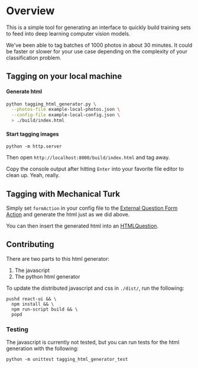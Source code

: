 # Overview

This is a simple tool for generating an interface to quickly build
training sets to feed into deep learning computer vision models.

We've been able to tag batches of 1000 photos in about 30 minutes. It
could be faster or slower for your use case depending on the complexity
of your classification problem.


## Tagging on your local machine

#### Generate html

``` bash
python tagging_html_generator.py \
  --photos-file example-local-photos.json \
  --config-file example-local-config.json \
  > ./build/index.html
```

#### Start tagging images

```
python -m http.server
```

Then open `http://localhost:8000/build/index.html` and tag away.

Copy the console output after hitting `Enter` into your favorite
file editor to clean up. Yeah, really.

## Tagging with Mechanical Turk

Simply set `formAction` in your config file to the
[External Question Form Action](http://docs.aws.amazon.com/AWSMechTurk/latest/AWSMturkAPI/ApiReference_ExternalQuestionArticle.html#ApiReference_ExternalQuestionArticle-the-external-form-the-form-action) and
generate the html just as we did above.

You can then insert the generated html into an [HTMLQuestion](http://docs.aws.amazon.com/AWSMechTurk/latest/AWSMturkAPI/ApiReference_HTMLQuestionArticle.html).

## Contributing

There are two parts to this html generator:

1. The javascript
2. The python html generator

To update the distributed javascript and css in `./dist/`, run the
following:

```
pushd react-ui && \
  npm install && \
  npm run-script build && \
  popd
```

### Testing

The javascript is currently not tested, but you can run tests for
the html generation with the following:

```
python -m unittest tagging_html_generator_test
```